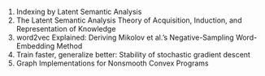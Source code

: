 1. Indexing by Latent Semantic Analysis
2. The Latent Semantic Analysis Theory of Acquisition, Induction, and Representation of Knowledge
3. word2vec Explained: Deriving Mikolov et al.’s Negative-Sampling Word-Embedding Method
4. Train faster, generalize better: Stability of stochastic gradient descent
5. Graph Implementations for Nonsmooth Convex Programs

